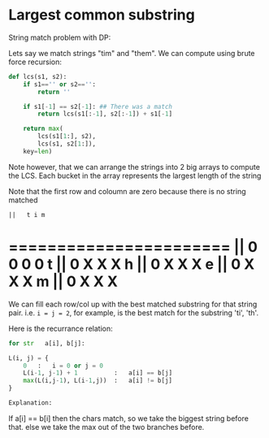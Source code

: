
# Largest common substring
String match problem with DP:


Lets say we match strings "tim" and "them".
We can compute using brute force recursion:
```py
def lcs(s1, s2):
    if s1=='' or s2=='':
        return ''

    if s1[-1] == s2[-1]: ## There was a match
        return lcs(s1[:-1], s2[:-1]) + s1[-1]

    return max(
        lcs(s1[1:], s2),
        lcs(s1, s2[1:]),
    key=len) 

```

Note however, that we can arrange the strings into 2 big arrays
to compute the LCS.
Each bucket in the array represents the largest length of the string

Note that the first row and coloumn are zero because there
is no string matched


    ||   t i m
=======================
    || 0 0 0 0
 t  || 0 X X X
 h  || 0 X X X
 e  || 0 X X X
 m  || 0 X X X
======================

We can fill each row/col up with the best matched substring for
that string pair.
i.e. `i = j = 2`, for example, is the best match for the substring 'ti', 'th'.


Here is the recurrance relation:
```py
for str   a[i], b[j]:

L(i, j) = {
    0   :   i = 0 or j = 0
    L(i-1, j-1) + 1          :   a[i] == b[j]
    max(L(i,j-1), L(i-1,j))  :   a[i] != b[j]
}

Explanation:
```
If a[i] == b[i] then the chars match, so we take the biggest string before that.
else we take the max out of the two branches before.
```

